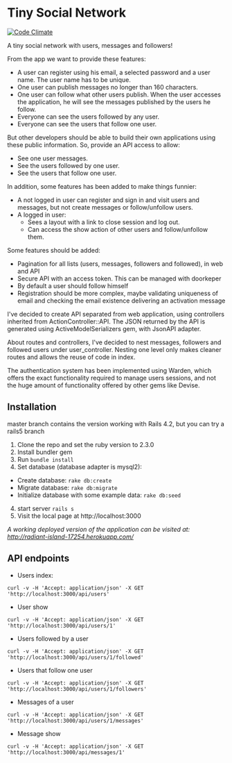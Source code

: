 # Tiny Social Network
[![Code Climate](https://codeclimate.com/github/entantoencuanto/tiny_social_network/badges/gpa.svg)](https://codeclimate.com/github/entantoencuanto/tiny_social_network)

A tiny social network with users, messages and followers!

From the app we want to provide these features:

* A user can register using his email, a selected password and a user name. The user name has to be unique.
* One user can publish messages no longer than 160 characters.
* One user can follow what other users publish. When the user accesses the application, he will see the messages published by the users he follow.
* Everyone can see the users followed by any user.
* Everyone can see the users that follow one user.

But other developers should be able to build their own applications using these public information. So, provide an API access to allow:

* See one user messages.
* See the users followed by one user.
* See the users that follow one user.

In addition, some features has been added to make things funnier:

* A not logged in user can register and sign in and visit users and messages,
  but not create messages or follow/unfollow users.
* A logged in user:
  * Sees a layout with a link to close session and log out.
  * Can access the show action of other users and follow/unfollow them.

Some features should be added:

* Pagination for all lists (users, messages, followers and followed), in web and API
* Secure API with an access token. This can be managed with doorkeper
* By default a user should follow himself
* Registration should be more complex, maybe validating uniqueness of email and
  checking the email existence delivering an activation message

I've decided to create API separated from web application, using controllers
inherited from ActionController::API. The JSON returned by the API is generated
using ActiveModelSerializers gem, with JsonAPI adapter.

About routes and controllers, I've decided to nest messages, followers and
followed users under user_controller. Nesting one level only makes cleaner
routes and allows the reuse of code in index.

The authentication system has been implemented using Warden, which offers the
exact functionality required to manage users sessions, and not the huge amount
of functionality offered by other gems like Devise.

## Installation

master branch contains the version working with Rails 4.2, but you can try
a rails5 branch

1. Clone the repo and set the ruby version to 2.3.0
2. Install bundler gem
2. Run `bundle install`
3. Set database (database adapter is mysql2):
  * Create database: `rake db:create`
  * Migrate database: `rake db:migrate`
  * Initialize database with some example data: `rake db:seed`
4. start server `rails s`
5. Visit the local page at http://localhost:3000

*A working deployed version of the application can be visited
at: http://radiant-island-17254.herokuapp.com/*

## API endpoints

* Users index:
```shell
curl -v -H 'Accept: application/json' -X GET 'http://localhost:3000/api/users'
```

* User show
```shell
curl -v -H 'Accept: application/json' -X GET 'http://localhost:3000/api/users/1'
```

* Users followed by a user
```shell
curl -v -H 'Accept: application/json' -X GET 'http://localhost:3000/api/users/1/followed'
```

* Users that follow one user
```shell
curl -v -H 'Accept: application/json' -X GET 'http://localhost:3000/api/users/1/followers'
```

* Messages of a user
```shell
curl -v -H 'Accept: application/json' -X GET 'http://localhost:3000/api/users/1/messages'
```

* Message show
```shell
curl -v -H 'Accept: application/json' -X GET 'http://localhost:3000/api/messages/1'
```
